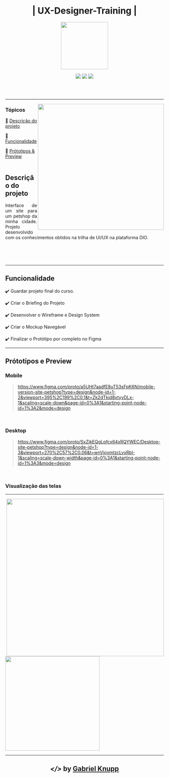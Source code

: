 <h1 align="center">| UX-Designer-Training  |</h1> 
<p align="center"><img src="DIO.png"  width="150"></p>
<p align="center">
  <img src="https://img.shields.io/static/v1?label=UX&message=User Xperience&color=blue&style=for-the-badge&logo=UX"/>
  <img src="https://img.shields.io/static/v1?label=&message=Figma&color=yellow&style=for-the-badge&logo=Figma"/>
  <img src="http://img.shields.io/static/v1?label=STATUS&message=CONCLUIDO&color=GREEN&style=for-the-badge"/>
</p>
<br><br>
<hr>
<img src="UX.webp" align="right" width="400">

### Tópicos 

:small_blue_diamond: [Descrição do projeto](#descrição-do-projeto)

:small_blue_diamond: [Funcionalidade](#funcionalidade)

:small_blue_diamond: [Prótotipos & Preview ](#prótotipos-e-preview)
<br><br>

## Descrição do projeto 
<p align="justify"> 
  Interface de um site para um petshop da minha cidade.
  Projeto desenvolvido com os conhecimentos obtidos na trilha de UI/UX na plataforma DIO.
  <br><br>
</p>

<br><br>

<hr>

## Funcionalidade

:heavy_check_mark: Guardar projeto final do curso.  

:heavy_check_mark: Criar o Briefing do Projeto

:heavy_check_mark: Desenvolver o Wireframe e Design System  

:heavy_check_mark: Criar o Mockup Navegável 

:heavy_check_mark: Finalizar o Protótipo por completo no Figma 


<hr>

## Prótotipos e Preview

###   Mobile
> https://www.figma.com/proto/a5UHt7aadfE8uT53sFpK6N/mobile-version-site-petshop?type=design&node-id=1-2&viewport=395%2C199%2C0.1&t=Zk2dTkid8xtyvDLx-1&scaling=scale-down&page-id=0%3A1&starting-point-node-id=1%3A2&mode=design
<br>

###   Desktop
> https://www.figma.com/proto/SxZikEQgLpfcx64xRQYWEC/Desktop-site-petshop?type=design&node-id=1-3&viewport=270%2C57%2C0.06&t=wnVjoymIzcLvxRbI-1&scaling=scale-down-width&page-id=0%3A1&starting-point-node-id=1%3A3&mode=design
<br>

### Visualização das telas

<hr> 
<img src="Desktop - 1.jpg" align="right" width="500">
<img src="Android Large - 1.jpg"  width="300" align="center">

<br>

<hr>

<h2 align="center"> <em>&lt;/&gt;</em>  by <a href=https://github.com/gknpp23" target="_blank">Gabriel Knupp</a> </h2>
